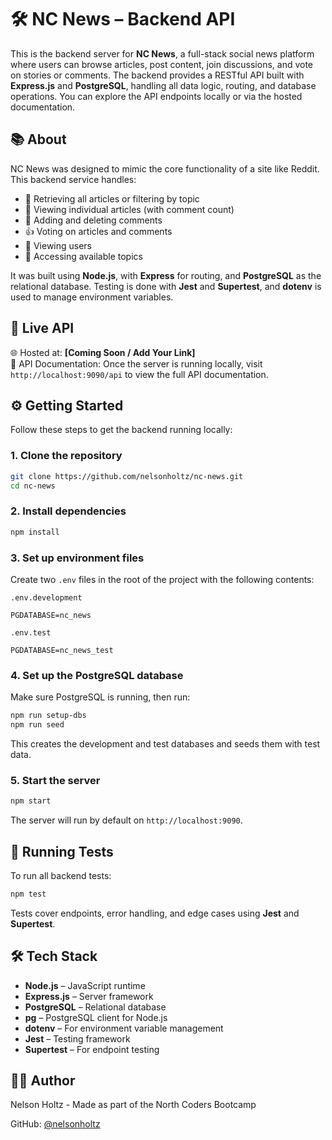 # 🛠️ NC News – Backend API

This is the backend server for **NC News**, a full-stack social news platform where users can browse articles, post content, join discussions, and vote on stories or comments. The backend provides a RESTful API built with **Express.js** and **PostgreSQL**, handling all data logic, routing, and database operations. You can explore the API endpoints locally or via the hosted documentation.

## 📚 About

NC News was designed to mimic the core functionality of a site like Reddit. This backend service handles:

- 📰 Retrieving all articles or filtering by topic
- 📌 Viewing individual articles (with comment count)
- 💬 Adding and deleting comments
- 👍 Voting on articles and comments
- 🧑 Viewing users
- 📂 Accessing available topics

It was built using **Node.js**, with **Express** for routing, and **PostgreSQL** as the relational database. Testing is done with **Jest** and **Supertest**, and **dotenv** is used to manage environment variables.

## 🔗 Live API

🌐 Hosted at: **[Coming Soon / Add Your Link]**  
📄 API Documentation: Once the server is running locally, visit `http://localhost:9090/api` to view the full API documentation.

## ⚙️ Getting Started

Follow these steps to get the backend running locally:

### 1. Clone the repository

```bash
git clone https://github.com/nelsonholtz/nc-news.git
cd nc-news
```

### 2. Install dependencies

```bash
npm install
```

### 3. Set up environment files

Create two `.env` files in the root of the project with the following contents:

`.env.development`

```
PGDATABASE=nc_news
```

`.env.test`

```
PGDATABASE=nc_news_test
```

### 4. Set up the PostgreSQL database

Make sure PostgreSQL is running, then run:

```bash
npm run setup-dbs
npm run seed
```

This creates the development and test databases and seeds them with test data.

### 5. Start the server

```bash
npm start
```

The server will run by default on `http://localhost:9090`.

## 🧪 Running Tests

To run all backend tests:

```bash
npm test
```

Tests cover endpoints, error handling, and edge cases using **Jest** and **Supertest**.

## 🛠 Tech Stack

- **Node.js** – JavaScript runtime
- **Express.js** – Server framework
- **PostgreSQL** – Relational database
- **pg** – PostgreSQL client for Node.js
- **dotenv** – For environment variable management
- **Jest** – Testing framework
- **Supertest** – For endpoint testing

## 👨‍💻 Author

Nelson Holtz - Made as part of the North Coders Bootcamp

GitHub: [@nelsonholtz](https://github.com/nelsonholtz)
